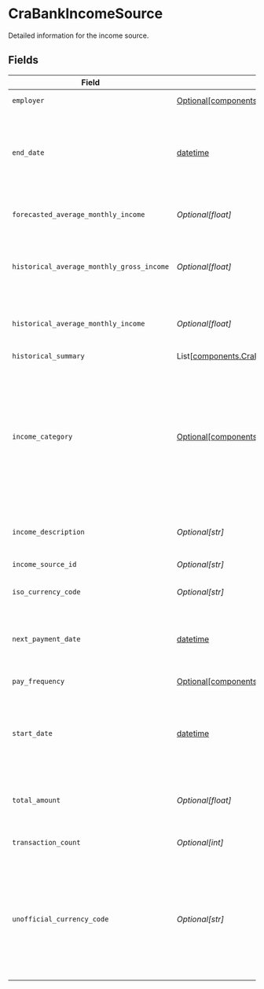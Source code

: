 # CraBankIncomeSource

Detailed information for the income source.


## Fields

| Field                                                                                                                                                                                                                                                                                                                                  | Type                                                                                                                                                                                                                                                                                                                                   | Required                                                                                                                                                                                                                                                                                                                               | Description                                                                                                                                                                                                                                                                                                                            |
| -------------------------------------------------------------------------------------------------------------------------------------------------------------------------------------------------------------------------------------------------------------------------------------------------------------------------------------- | -------------------------------------------------------------------------------------------------------------------------------------------------------------------------------------------------------------------------------------------------------------------------------------------------------------------------------------- | -------------------------------------------------------------------------------------------------------------------------------------------------------------------------------------------------------------------------------------------------------------------------------------------------------------------------------------- | -------------------------------------------------------------------------------------------------------------------------------------------------------------------------------------------------------------------------------------------------------------------------------------------------------------------------------------- |
| `employer`                                                                                                                                                                                                                                                                                                                             | [Optional[components.CraBankIncomeEmployer]](../../models/shared/crabankincomeemployer.md)                                                                                                                                                                                                                                             | :heavy_minus_sign:                                                                                                                                                                                                                                                                                                                     | The object containing employer data.                                                                                                                                                                                                                                                                                                   |
| `end_date`                                                                                                                                                                                                                                                                                                                             | [datetime](https://docs.python.org/3/library/datetime.html#datetime-objects)                                                                                                                                                                                                                                                           | :heavy_minus_sign:                                                                                                                                                                                                                                                                                                                     | Maximum of all dates within the specific income sources in the user’s bank account for days requested by the client.<br/>The date will be returned in an ISO 8601 format (YYYY-MM-DD).                                                                                                                                                 |
| `forecasted_average_monthly_income`                                                                                                                                                                                                                                                                                                    | *Optional[float]*                                                                                                                                                                                                                                                                                                                      | :heavy_minus_sign:                                                                                                                                                                                                                                                                                                                     | The predicted average monthly net income amount for the income source(s).                                                                                                                                                                                                                                                              |
| `historical_average_monthly_gross_income`                                                                                                                                                                                                                                                                                              | *Optional[float]*                                                                                                                                                                                                                                                                                                                      | :heavy_minus_sign:                                                                                                                                                                                                                                                                                                                     | An estimate of the average gross monthly income based on the historical net amount and income category for the income source(s).                                                                                                                                                                                                       |
| `historical_average_monthly_income`                                                                                                                                                                                                                                                                                                    | *Optional[float]*                                                                                                                                                                                                                                                                                                                      | :heavy_minus_sign:                                                                                                                                                                                                                                                                                                                     | The average monthly net income amount estimated based on the historical data for the income source(s).                                                                                                                                                                                                                                 |
| `historical_summary`                                                                                                                                                                                                                                                                                                                   | List[[components.CraBankIncomeHistoricalSummary](../../models/shared/crabankincomehistoricalsummary.md)]                                                                                                                                                                                                                               | :heavy_minus_sign:                                                                                                                                                                                                                                                                                                                     | N/A                                                                                                                                                                                                                                                                                                                                    |
| `income_category`                                                                                                                                                                                                                                                                                                                      | [Optional[components.CreditBankIncomeCategory]](../../models/shared/creditbankincomecategory.md)                                                                                                                                                                                                                                       | :heavy_minus_sign:                                                                                                                                                                                                                                                                                                                     | The income category. Note that the `CASH` value has been deprecated and is used only for existing legacy implementations. It has been replaced by the new categories `CASH_DEPOSIT` (representing cash or check deposits) and `TRANSFER_FROM_APPLICATION` (representing cash transfers originating from apps, such as Zelle or Venmo). |
| `income_description`                                                                                                                                                                                                                                                                                                                   | *Optional[str]*                                                                                                                                                                                                                                                                                                                        | :heavy_minus_sign:                                                                                                                                                                                                                                                                                                                     | The most common name or original description for the underlying income transactions.                                                                                                                                                                                                                                                   |
| `income_source_id`                                                                                                                                                                                                                                                                                                                     | *Optional[str]*                                                                                                                                                                                                                                                                                                                        | :heavy_minus_sign:                                                                                                                                                                                                                                                                                                                     | A unique identifier for an income source.                                                                                                                                                                                                                                                                                              |
| `iso_currency_code`                                                                                                                                                                                                                                                                                                                    | *Optional[str]*                                                                                                                                                                                                                                                                                                                        | :heavy_minus_sign:                                                                                                                                                                                                                                                                                                                     | The ISO 4217 currency code of the amount or balance.                                                                                                                                                                                                                                                                                   |
| `next_payment_date`                                                                                                                                                                                                                                                                                                                    | [datetime](https://docs.python.org/3/library/datetime.html#datetime-objects)                                                                                                                                                                                                                                                           | :heavy_minus_sign:                                                                                                                                                                                                                                                                                                                     | The expected date of the end user’s next paycheck for the income source.<br/>The date will be returned in an ISO 8601 format (YYYY-MM-DD).                                                                                                                                                                                             |
| `pay_frequency`                                                                                                                                                                                                                                                                                                                        | [Optional[components.CreditBankIncomePayFrequency]](../../models/shared/creditbankincomepayfrequency.md)                                                                                                                                                                                                                               | :heavy_minus_sign:                                                                                                                                                                                                                                                                                                                     | The income pay frequency.                                                                                                                                                                                                                                                                                                              |
| `start_date`                                                                                                                                                                                                                                                                                                                           | [datetime](https://docs.python.org/3/library/datetime.html#datetime-objects)                                                                                                                                                                                                                                                           | :heavy_minus_sign:                                                                                                                                                                                                                                                                                                                     | Minimum of all dates within the specific income sources in the user's bank account for days requested by the client.<br/>The date will be returned in an ISO 8601 format (YYYY-MM-DD).                                                                                                                                                 |
| `total_amount`                                                                                                                                                                                                                                                                                                                         | *Optional[float]*                                                                                                                                                                                                                                                                                                                      | :heavy_minus_sign:                                                                                                                                                                                                                                                                                                                     | Total amount of earnings in the user’s bank account for the specific income source for days requested by the client.                                                                                                                                                                                                                   |
| `transaction_count`                                                                                                                                                                                                                                                                                                                    | *Optional[int]*                                                                                                                                                                                                                                                                                                                        | :heavy_minus_sign:                                                                                                                                                                                                                                                                                                                     | Number of transactions for the income source within the start and end date.                                                                                                                                                                                                                                                            |
| `unofficial_currency_code`                                                                                                                                                                                                                                                                                                             | *Optional[str]*                                                                                                                                                                                                                                                                                                                        | :heavy_minus_sign:                                                                                                                                                                                                                                                                                                                     | The unofficial currency code associated with the amount or balance. Always `null` if `iso_currency_code` is non-null.<br/>Unofficial currency codes are used for currencies that do not have official ISO currency codes, such as cryptocurrencies and the currencies of certain countries.                                            |